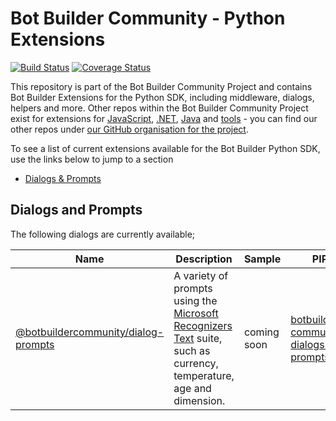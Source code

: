 # Bot Builder Community - Python Extensions

[![Build Status](https://dev.azure.com/BotBuilder-Community/python/_apis/build/status/BotBuilderCommunity.botbuilder-community-python?branchName=develop)](https://dev.azure.com/BotBuilder-Community/python/_build/latest?definitionId=4&branchName=develop) [![Coverage Status](https://coveralls.io/repos/github/BotBuilderCommunity/botbuilder-community-python/badge.svg?branch=HEAD)](https://coveralls.io/github/BotBuilderCommunity/botbuilder-community-python?branch=HEAD)

This repository is part of the Bot Builder Community Project and contains Bot Builder Extensions for the Python SDK, including middleware, dialogs, helpers and more. Other repos within the Bot Builder Community Project exist for extensions for [JavaScript](https://github.com/BotBuilderCommunity/botbuilder-community-js), [.NET](https://github.com/BotBuilderCommunity/botbuilder-community-dotnet), [Java](https://github.com/BotBuilderCommunity/botbuilder-community-java) and [tools](https://github.com/BotBuilderCommunity/botbuilder-community-tools) - you can find our other repos under [our GitHub organisation for the project](https://github.com/BotBuilderCommunity/).  

To see a list of current extensions available for the Bot Builder Python SDK, use the links below to jump to a section
* [Dialogs & Prompts](#dialogs-and-prompts) 


## Dialogs and Prompts
The following dialogs are currently available;

| Name | Description | Sample | PIP |
| ---- | ----------- | ------- | --- |
| [@botbuildercommunity/dialog-prompts](libraries/botbuilder-community-dialogs-prompts/README.md) | A variety of prompts using the [Microsoft Recognizers Text](https://github.com/microsoft/Recognizers-Text) suite, such as currency, temperature, age and dimension.  | coming soon | [botbuilder-community-dialogs-prompts](https://pypi.org/project/botbuilder-community-dialogs-prompts/) |
